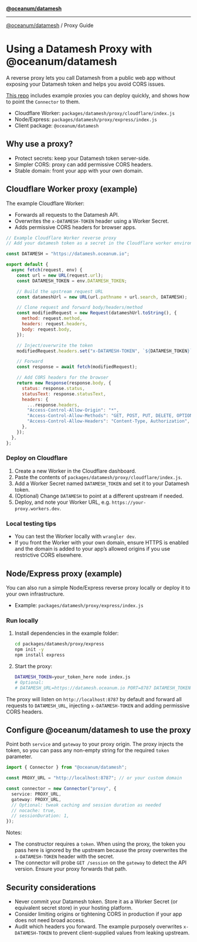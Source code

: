 [**@oceanum/datamesh**](../README.md)

---

[@oceanum/datamesh](../README.md) / Proxy Guide

# Using a Datamesh Proxy with @oceanum/datamesh

A reverse proxy lets you call Datamesh from a public web app without exposing your Datamesh token and helps you avoid CORS issues.

[This repo](https://github.com/oceanum-io/oceanum-js/tree/main) includes example proxies you can deploy quickly, and shows how to point the `Connector` to them.

- Cloudflare Worker: `packages/datamesh/proxy/cloudflare/index.js`
- Node/Express: `packages/datamesh/proxy/express/index.js`
- Client package: `@oceanum/datamesh`

## Why use a proxy?

- Protect secrets: keep your Datamesh token server-side.
- Simpler CORS: proxy can add permissive CORS headers.
- Stable domain: front your app with your own domain.

## Cloudflare Worker proxy (example)

The example Cloudflare Worker:

- Forwards all requests to the Datamesh API.
- Overwrites the `x-DATAMESH-TOKEN` header using a Worker Secret.
- Adds permissive CORS headers for browser apps.

```js
// Example Cloudflare Worker reverse proxy
// Add your datamesh token as a secret in the Cloudflare worker environment

const DATAMESH = "https://datamesh.oceanum.io";

export default {
  async fetch(request, env) {
    const url = new URL(request.url);
    const DATAMESH_TOKEN = env.DATAMESH_TOKEN;

    // Build the upstream request URL
    const datameshUrl = new URL(url.pathname + url.search, DATAMESH);

    // Clone request and forward body/headers/method
    const modifiedRequest = new Request(datameshUrl.toString(), {
      method: request.method,
      headers: request.headers,
      body: request.body,
    });

    // Inject/overwrite the token
    modifiedRequest.headers.set("x-DATAMESH-TOKEN", `${DATAMESH_TOKEN}`);

    // Forward
    const response = await fetch(modifiedRequest);

    // Add CORS headers for the browser
    return new Response(response.body, {
      status: response.status,
      statusText: response.statusText,
      headers: {
        ...response.headers,
        "Access-Control-Allow-Origin": "*",
        "Access-Control-Allow-Methods": "GET, POST, PUT, DELETE, OPTIONS",
        "Access-Control-Allow-Headers": "Content-Type, Authorization",
      },
    });
  },
};
```

### Deploy on Cloudflare

1. Create a new Worker in the Cloudflare dashboard.
2. Paste the contents of `packages/datamesh/proxy/cloudflare/index.js`.
3. Add a Worker Secret named `DATAMESH_TOKEN` and set it to your Datamesh token.
4. (Optional) Change `DATAMESH` to point at a different upstream if needed.
5. Deploy, and note your Worker URL, e.g. `https://your-proxy.workers.dev`.

### Local testing tips

- You can test the Worker locally with `wrangler dev`.
- If you front the Worker with your own domain, ensure HTTPS is enabled and the domain is added to your app’s allowed origins if you use restrictive CORS elsewhere.

## Node/Express proxy (example)

You can also run a simple Node/Express reverse proxy locally or deploy it to your own infrastructure.

- Example: `packages/datamesh/proxy/express/index.js`

### Run locally

1. Install dependencies in the example folder:

   ```sh
   cd packages/datamesh/proxy/express
   npm init -y
   npm install express
   ```

2. Start the proxy:

   ```sh
   DATAMESH_TOKEN=your_token_here node index.js
   # Optional:
   # DATAMESH_URL=https://datamesh.oceanum.io PORT=8787 DATAMESH_TOKEN=your_token_here node index.js
   ```

The proxy will listen on `http://localhost:8787` by default and forward all requests to `DATAMESH_URL`, injecting `x-DATAMESH-TOKEN` and adding permissive CORS headers.

## Configure @oceanum/datamesh to use the proxy

Point both `service` and `gateway` to your proxy origin. The proxy injects the token, so you can pass any non-empty string for the required `token` parameter.

```ts
import { Connector } from "@oceanum/datamesh";

const PROXY_URL = "http://localhost:8787"; // or your custom domain

const connector = new Connector("proxy", {
  service: PROXY_URL,
  gateway: PROXY_URL,
  // Optional: tweak caching and session duration as needed
  // nocache: true,
  // sessionDuration: 1,
});
```

Notes:

- The constructor requires a `token`. When using the proxy, the token you pass here is ignored by the upstream because the proxy overwrites the `x-DATAMESH-TOKEN` header with the secret.
- The connector will probe `GET /session` on the `gateway` to detect the API version. Ensure your proxy forwards that path.

## Security considerations

- Never commit your Datamesh token. Store it as a Worker Secret (or equivalent secret store) in your hosting platform.
- Consider limiting origins or tightening CORS in production if your app does not need broad access.
- Audit which headers you forward. The example purposely overwrites `x-DATAMESH-TOKEN` to prevent client-supplied values from leaking upstream.
